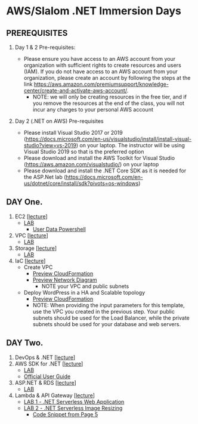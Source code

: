 # AWS/Slalom .NET Immersion Days

## PREREQUISITES
1.	Day 1 & 2 Pre-requisites:
    - Please ensure you have access to an AWS account from your organization with sufficient rights to create resources and users (IAM). If you do not have access to an AWS account from your organization, please create an account by following the steps at the link https://aws.amazon.com/premiumsupport/knowledge-center/create-and-activate-aws-account/.
        - NOTE: we will only be creating resources in the free tier, and if you remove the resources at the end of the class, you will not incur any charges to your personal AWS account

2.	Day 2 (.NET on AWS) Pre-requisites
    - Please install Visual Studio 2017 or 2019 (https://docs.microsoft.com/en-us/visualstudio/install/install-visual-studio?view=vs-2019) on your laptop. The instructor will be using Visual Studio 2019 so that is the preferred option
    - Please download and install the AWS Toolkit for Visual Studio (https://aws.amazon.com/visualstudio/) on your laptop
    - Please download and install the .NET Core SDK as it is needed for the ASP.Net lab (https://docs.microsoft.com/en-us/dotnet/core/install/sdk?pivots=os-windows)


## DAY One.

1. EC2 \[[lecture](DayOne/D1L1-LECTURE--Intro_to_Cloud_and_EC2_Overview.pdf)\]
    - [LAB](DayOne/D1L1-LAB-GUIDE--EC2_Windows_HOL.pdf)
        - [User Data Powershell](DayOne/D1L1-LAB-SCRIPT--ec2_windows_lab_userdata.txt)
2. VPC \[[lecture](DayOne/D1L2-LECTURE--Networking_in_AWS.pdf)\]
    - [LAB](DayOne/D1L2-LAB-GUIDE--VPC_HOL.pdf)
3. Storage \[[lecture](DayOne/D1L3-LECTURE--Storage_on_AWS.pdf)\]
    - [LAB](DayOne/D1L3-LAB-GUIDE--S3_HOL.pdf)
4. IaC \[[lecture](DayOne/D1L4-LECTURE--DevOps_CloudFormation_Intro.pdf)\]
    - Create VPC 
      - [Preview CloudFormation](DayOne/D1L4-LAB-SCRIPT-1--vpc-public-private-immersionday.json)
      - [Preview Network Diagram](DayOne/D1L4-LAB-DIAGRAM--vpc-multiaz-reference.png)
        - NOTE your VPC and public subnets
    - Deploy WordPress in a HA and Scalable topology
      - [Preview CloudFormation](DayOne/D1L4-LAB-SCRIPT-2--wordpress-multiaz-immersionday.json)
      - NOTE: When providing the input parameters for this template, use the VPC you created in the previous step. Your public subnets should be used for the Load Balancer, while the private subnets should be used for your database and web servers.

## DAY Two.

1. DevOps & .NET \[[lecture](DayTwo/D2L1--LECTURE-Devops_and_.NET.pdf)\]
2. AWS SDK for .NET \[[lecture](DayTwo/D2L2-LECTURE--SDK_and_Toolkit_Configuration.pdf)\]
    - [LAB](DayTwo/D2L2-LAB-GUIDE--Setup_AWS_Toolkit_for_VS.pdf)
    - [Official User Guide](https://docs.aws.amazon.com/toolkit-for-visual-studio/latest/user-guide/welcome.html)
3. ASP.NET & RDS \[[lecture](DayTwo/D2L3-LECTURE--ASP.NET_and_Amazon_RDS.pdf)\]
    - [LAB](DayTwo/D2L3-LAB-GUIDE--ASP.NET_and_Amazon_RDS.pdf)
4. Lambda & API Gateway \[[lecture](DayTwo/D2L4-LECTURE--ASP.NET_and_Lambda_API_Gateway.pdf)\]
    - [LAB 1 - .NET Serverless Web Application](DayTwo/D2L4-LAB-1-GUIDE--ASP.NET_Core_and_Serverless.pdf)
    - [LAB 2 - .NET Serverless Image Resizing](DayTwo/D2L4-LAB-2-GUIDE--NET_Core_Serveless_resize_image.pdf)
        - [Code Snippet from Page 5](DayTwo/D2L4-LAB-SCRIPT--lambda-function-handler.cs)
